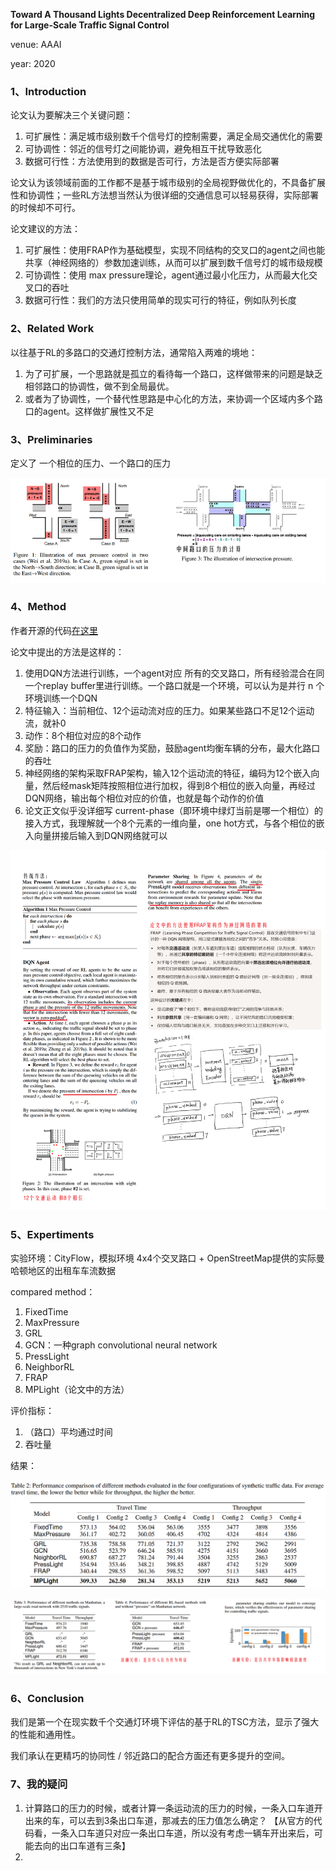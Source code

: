 **Toward A Thousand Lights Decentralized Deep Reinforcement Learning for Large-Scale Traffic Signal Control**

venue: AAAI

year: 2020

### 1、Introduction

论文认为要解决三个关键问题：

1. 可扩展性：满足城市级别数千个信号灯的控制需要，满足全局交通优化的需要
2. 可协调性：邻近的信号灯之间能协调，避免相互干扰导致恶化
3. 数据可行性：方法使用到的数据是否可行，方法是否方便实际部署

论文认为该领域前面的工作都不是基于城市级别的全局视野做优化的，不具备扩展性和协调性；一些RL方法想当然认为很详细的交通信息可以轻易获得，实际部署的时候却不可行。

论文建议的方法：

1. 可扩展性：使用FRAP作为基础模型，实现不同结构的交叉口的agent之间也能共享（神经网络的）参数加速训练，从而可以扩展到数千信号灯的城市级规模
2. 可协调性：使用 max pressure理论，agent通过最小化压力，从而最大化交叉口的吞吐
3. 数据可行性：我们的方法只使用简单的现实可行的特征，例如队列长度

### 2、Related Work

以往基于RL的多路口的交通灯控制方法，通常陷入两难的境地：

1. 为了可扩展，一个思路就是孤立的看待每一个路口，这样做带来的问题是缺乏相邻路口的协调性，做不到全局最优。
2. 或者为了协调性，一个替代性思路是中心化的方法，来协调一个区域内多个路口的agent。这样做扩展性又不足

### 3、Preliminaries

定义了 一个相位的压力、一个路口的压力

![image-20250914135854369](img/image-20250914135854369.png)

### 4、Method

作者开源的代码[在这里](https://github.com/Chacha-Chen/MPLight)

论文中提出的方法是这样的：

1. 使用DQN方法进行训练，一个agent对应 所有的交叉路口，所有经验混合在同一个replay buffer里进行训练。一个路口就是一个环境，可以认为是并行 n 个环境训练一个DQN
2. 特征输入：当前相位、12个运动流对应的压力。如果某些路口不足12个运动流，就补0
3. 动作：8个相位对应的8个动作
4. 奖励：路口的压力的负值作为奖励，鼓励agent均衡车辆的分布，最大化路口的吞吐
5. 神经网络的架构采取FRAP架构，输入12个运动流的特征，编码为12个嵌入向量，然后经mask矩阵按照相位进行加权，得到8个相位的嵌入向量，再经过DQN网络，输出每个相位对应的价值，也就是每个动作的价值
6. 论文正文似乎没详细写 current-phase（即环境中绿灯当前是哪一个相位）的接入方式，我理解就一个8个元素的一维向量，one hot方式，与各个相位的嵌入向量拼接后输入到DQN网络就可以

![image-20250914161300735](img/IMG7340-imageonline.co-1289653.png)

### 5、Expertiments

实验环境：CityFlow，模拟环境 4x4个交叉路口 + OpenStreetMap提供的实际曼哈顿地区的出租车车流数据

compared method：

1. FixedTime
2. MaxPressure
3. GRL
4. GCN：一种graph convolutional neural network
5. PressLight
6. NeighborRL
7. FRAP
8. MPLight（论文中的方法）

评价指标：

1. （路口）平均通过时间
2. 吞吐量

结果：

![image-20250914162945489](img/image-20250914162945489.png)

![image-20250914163410393](img/image-20250914163410393.png)

### 6、Conclusion

我们是第一个在现实数千个交通灯环境下评估的基于RL的TSC方法，显示了强大的性能和通用性。

我们承认在更精巧的协同性 / 邻近路口的配合方面还有更多提升的空间。

### 7、我的疑问

1. 计算路口的压力的时候，或者计算一条运动流的压力的时候，一条入口车道开出来的车，可以去到3条出口车道，那减去的压力值怎么确定？ 【从官方的代码看，一条入口车道只对应一条出口车道，所以没有考虑一辆车开出来后，可能去向的出口车道有三条】
2. 